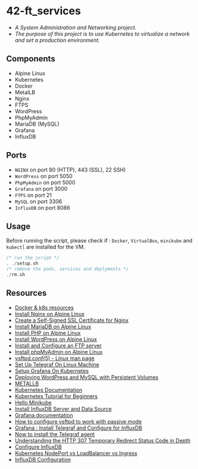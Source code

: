 # 42-ft_services
- *A System Administration and Networking project.*
- *The purpose of this project is to use Kubernetes to virtualize a network and set a production environment.*
## Components
- Alpine Linux
- Kubernetes
- Docker
- MetalLB
- Nginx
- FTPS
- WordPress
- PhpMyAdmin
- MariaDB (MySQL)
- Grafana
- InfluxDB
## Ports
- ```NGINX``` on port 80 (HTTP), 443 (SSL), 22 SSH)
- ```WordPress``` on port 5050
- ```PhpMyAdmin``` on port 5000
- ```Grafana``` on port 3000
- ```FTPS``` on port 21
- ```MySQL``` on port 3306
- ```InfluxDB``` on port 8086
## Usage
Before running the script, please check if : ```Docker```, ```VirtualBox```, ```minikube``` and ```kubectl``` are installed for the VM.
```C++
/* run the script */
. ./setup.sh
/* remove the pods, services and deplyments */
./rm.sh
```
## Resources
- [Docker & k8s resources](https://www.notion.so/Docker-k8s-resources-5d89599a520b479e8f18487aa3e537a3)
- [Install Nginx on Alpine Linux](https://wiki.alpinelinux.org/wiki/Nginx)
- [Create a Self-Signed SSL Certificate for Nginx](https://zhimin-wen.medium.com/https-client-certificate-authentication-with-sidecar-9b07d82a6389)
- [Install MariaDB on Alpine Linux](https://techviewleo.com/how-to-install-mariadb-on-alpine-linux/)
- [Install PHP on Alpine Linux](https://www.cyberciti.biz/faq/how-to-install-php-7-fpm-on-alpine-linux/)
- [Install WordPress on Alpine Linux](https://wiki.alpinelinux.org/wiki/WordPress)
- [Install and Configure an FTP server](https://www.howtoforge.com/tutorial/ubuntu-vsftpd/)
- [Install phpMyAdmin on Alpine Linux](https://wiki.alpinelinux.org/wiki/PhpMyAdmin)
- [vsftpd.conf(5) - Linux man page](https://linux.die.net/man/5/vsftpd.conf)
- [Set Up Telegraf On Linux Machine](https://www.learningmilestone.com/post/set-up-telegraf-on-linux-machine-for-monitoring)
- [Setup Grafana On Kubernetes](https://devopscube.com/setup-grafana-kubernetes/)
- [Deploying WordPress and MySQL with Persistent Volumes](https://kubernetes.io/docs/tutorials/stateful-application/mysql-wordpress-persistent-volume/)
- [METALLB](https://metallb.universe.tf/)
- [Kubernetes Documentation](https://kubernetes.io/docs/home/)
- [Kubernetes Tutorial for Beginners](https://www.youtube.com/watch?v=X48VuDVv0do)
- [Hello Minikube](https://kubernetes.io/docs/tutorials/hello-minikube/)
- [Install InfluxDB Server and Data Source](https://sbcode.net/grafana/install-influxdb-datasource/)
- [Grafana documentation](https://grafana.com/docs/grafana/latest/)
- [How to configure vsftpd to work with passive mode](https://serverfault.com/questions/421161/how-to-configure-vsftpd-to-work-with-passive-mode)
- [Grafana : Install Telegraf and Configure for InfluxDB](https://www.youtube.com/watch?v=FrqeG-IajWM)
- [Now to install the Telegraf agent](https://sbcode.net/grafana/install-telegraf-agent/)
- [Understanding the HTTP 307 Temporary Redirect Status Code in Depth](https://kinsta.com/knowledgebase/307-redirect/)
- [Configure InfluxDB](https://docs.influxdata.com/influxdb/v1.8/administration/config/#using-the-configuration-file)
- [Kubernetes NodePort vs LoadBalancer vs Ingress](https://medium.com/google-cloud/kubernetes-nodeport-vs-loadbalancer-vs-ingress-when-should-i-use-what-922f010849e0)
- [InfluxDB Configuration](https://www.perforce.com/manuals/gitswarm/monitoring/performance/influxdb_configuration.html)
